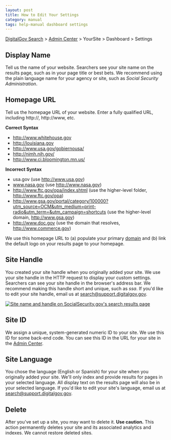 ```yaml
---
layout: post
title: How to Edit Your Settings
category: manual
tags: help-manual dashboard settings
---
```


[DigitalGov Search](/index.html) > [Admin Center](https://search.usa.gov/sites/) > YourSite > Dashboard > Settings

## Display Name

Tell us the name of your website. Searchers see your site name on the results page, such as in your page title or best bets. We recommend using the plain language name for your agency or site, such as *Social Security Administration*.

## Homepage URL

Tell us the homepage URL of your website. Enter a fully qualified URL, including http://, http://www, etc. 

**Correct Syntax**

* http://www.whitehouse.gov  
* http://louisiana.gov    
* http://www.usa.gov/gobiernousa/  
* http://nimh.nih.gov/  
* http://www.ci.bloomington.mn.us/   

**Incorrect Syntax**

* usa.gov (use http://www.usa.gov)  
* www.nasa.gov (use http://www.nasa.gov)  
* http://www.ftc.gov/opa/index.shtml (use the higher-level folder, http://www.ftc.gov/opa)  
* http://www.gsa.gov/portal/category/100000?utm_source=OCM&utm_medium=print-radio&utm_term=&utm_campaign=shortcuts (use the higher-level domain, http://www.gsa.gov)
* http://www.doc.gov (use the domain that resolves, http://www.commerce.gov)  

We use this homepage URL to (a) populate your primary [domain](/manual/domains.html) and (b) link the default logo on your results page to your homepage.

## Site Handle

You created your site handle when you originally added your site. We use your site handle in the HTTP request to display your custom settings. Searchers can see your site handle in the browser's address bar. We recommend making this handle short and unique, such as *ssa*. If you'd like to edit your site handle, email us at <search@support.digitalgov.gov>.

[![Site name and handle on SocialSecurity.gov's search results page](https://9fddeb862c037f6d2190-f1564c64756a8cfee25b6b19953b1d23.ssl.cf2.rackcdn.com/settings.png "Site name and handle on SocialSecurity.gov's search results page")](http://search.socialsecurity.gov/search?query=office+locations&affiliate=ssa)

## Site ID

We assign a unique, system-generated numeric ID to your site. We use this ID for some back-end code. You can see this ID in the URL for your site in the [Admin Center](https://search.usa.gov/sites/).

## Site Language

You chose the language (English or Spanish) for your site when you originally added your site. We'll only index and provide results for pages in your selected language. All display text on the results page will also be in your selected language. If you'd like to edit your site's language, email us at <search@support.digitalgov.gov>.

## Delete

After you've set up a site, you may want to delete it. **Use caution.** This action permanently deletes your site and its associated analytics and indexes. We cannot restore deleted sites.